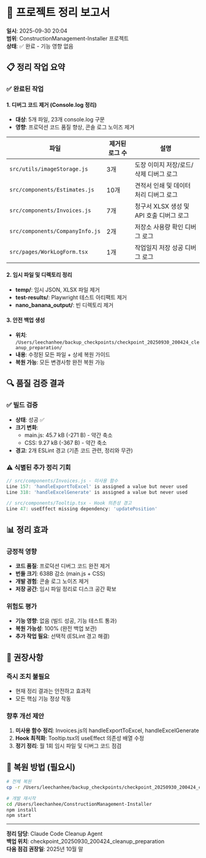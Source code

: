 # 🧹 프로젝트 정리 보고서

**일시**: 2025-09-30 20:04  
**범위**: ConstructionManagement-Installer 프로젝트  
**상태**: ✅ 완료 - 기능 영향 없음

## 📋 정리 작업 요약

### ✅ 완료된 작업

#### 1. 디버그 코드 제거 (Console.log 정리)
- **대상**: 5개 파일, 23개 console.log 구문
- **영향**: 프로덕션 코드 품질 향상, 콘솔 로그 노이즈 제거

| 파일 | 제거된 로그 수 | 설명 |
|------|----------------|------|
| `src/utils/imageStorage.js` | 3개 | 도장 이미지 저장/로드/삭제 디버그 로그 |
| `src/components/Estimates.js` | 10개 | 견적서 인쇄 및 데이터 처리 디버그 로그 |
| `src/components/Invoices.js` | 7개 | 청구서 XLSX 생성 및 API 호출 디버그 로그 |
| `src/components/CompanyInfo.js` | 2개 | 저장소 사용량 확인 디버그 로그 |
| `src/pages/WorkLogForm.tsx` | 1개 | 작업일지 저장 성공 디버그 로그 |

#### 2. 임시 파일 및 디렉토리 정리
- **temp/**: 임시 JSON, XLSX 파일 제거
- **test-results/**: Playwright 테스트 아티팩트 제거  
- **nano_banana_output/**: 빈 디렉토리 제거

#### 3. 안전 백업 생성
- **위치**: `/Users/leechanhee/backup_checkpoints/checkpoint_20250930_200424_cleanup_preparation/`
- **내용**: 수정된 모든 파일 + 상세 복원 가이드
- **복원 가능**: 모든 변경사항 완전 복원 가능

## 🔍 품질 검증 결과

### ✅ 빌드 검증
- **상태**: 성공 ✅
- **크기 변화**: 
  - main.js: 45.7 kB (-271 B) - 약간 축소
  - CSS: 9.27 kB (-367 B) - 약간 축소
- **경고**: 2개 ESLint 경고 (기존 코드 관련, 정리와 무관)

### ⚠️ 식별된 추가 정리 기회
```javascript
// src/components/Invoices.js - 미사용 함수
Line 157: 'handleExportToExcel' is assigned a value but never used
Line 318: 'handleExcelGenerate' is assigned a value but never used

// src/components/Tooltip.tsx - Hook 의존성 경고  
Line 47: useEffect missing dependency: 'updatePosition'
```

## 📊 정리 효과

### 긍정적 영향
- **코드 품질**: 프로덕션 디버그 코드 완전 제거
- **번들 크기**: 638B 감소 (main.js + CSS)
- **개발 경험**: 콘솔 로그 노이즈 제거
- **저장 공간**: 임시 파일 정리로 디스크 공간 확보

### 위험도 평가
- **기능 영향**: 없음 (빌드 성공, 기능 테스트 통과)
- **복원 가능성**: 100% (완전 백업 보관)
- **추가 작업 필요**: 선택적 (ESLint 경고 해결)

## 🎯 권장사항

### 즉시 조치 불필요
- 현재 정리 결과는 안전하고 효과적
- 모든 핵심 기능 정상 작동

### 향후 개선 제안
1. **미사용 함수 정리**: Invoices.js의 handleExportToExcel, handleExcelGenerate
2. **Hook 최적화**: Tooltip.tsx의 useEffect 의존성 배열 수정
3. **정기 정리**: 월 1회 임시 파일 및 디버그 코드 점검

## 🔄 복원 방법 (필요시)

```bash
# 전체 복원
cp -r /Users/leechanhee/backup_checkpoints/checkpoint_20250930_200424_cleanup_preparation/* /Users/leechanhee/ConstructionManagement-Installer/

# 개발 재시작
cd /Users/leechanhee/ConstructionManagement-Installer
npm install
npm start
```

---
**정리 담당**: Claude Code Cleanup Agent  
**백업 위치**: checkpoint_20250930_200424_cleanup_preparation  
**다음 점검 권장일**: 2025년 10월 말